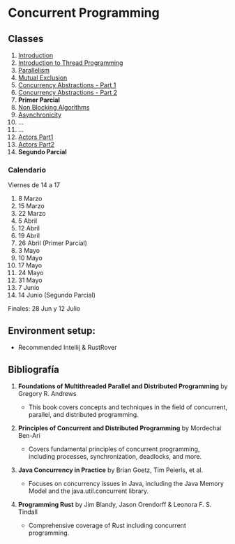 # Concurrent Programming

## Classes

1. [Introduction](https://raw.githack.com/FacultadIngenieria/concurrency/main/slides/introduction.html)
3. [Introduction to Thread Programming](https://html-preview.github.io/?url=https://github.com/emiliolg/concurrency/blob/main/slides/intro_java_rust.html)
4. [Parallelism](https://html-preview.github.io/?url=https://github.com/emiliolg/concurrency/blob/main/slides/parallel.html)
5. [Mutual Exclusion](https://raw.githack.com/FacultadDeIngenieria/concurrency/main/slides/mutex.html)
6. [Concurrency Abstractions - Part 1](https://html-preview.github.io/?url=https://github.com/emiliolg/concurrency/blob/main/slides/abstractions1.html)
7. [Concurrency Abstractions - Part 2](https://html-preview.github.io/?url=https://github.com/emiliolg/concurrency/blob/main/slides/abstractions2.html)
8. **Primer Parcial**
9. [Non Blocking Algorithms](https://html-preview.github.io/?url=https://github.com/emiliolg/concurrency/blob/main/slides/nonblocking.html)
10. [Asynchronicity](https://html-preview.github.io/?url=https://github.com/emiliolg/concurrency/blob/main/slides/asynchronicity.html)
11. ...
12. ...
13. [Actors Part1](classes/actors1.md)
14. [Actors Part2](classes/actors2.md)
15. **Segundo Parcial**


### Calendario
Viernes de 14 a 17

1. 8 Marzo
2. 15 Marzo
3. 22 Marzo
4. 5 Abril
5. 12 Abril
6. 19 Abril
7. 26 Abril (Primer Parcial)
8. 3 Mayo
9. 10 Mayo
10. 17 Mayo
11. 24 Mayo
12. 31 Mayo
13. 7 Junio
14. 14 Junio (Segundo Parcial)

Finales: 28 Jun y  12 Julio

## Environment setup:

- Recommended Intellij & RustRover

## Bibliografía
1. **Foundations of Multithreaded Parallel and Distributed Programming** by Gregory R. Andrews
   * This book covers concepts and techniques in the field of concurrent, parallel, and distributed programming. 
2. **Principles of Concurrent and Distributed Programming** by Mordechai Ben-Ari
   * Covers fundamental principles of concurrent programming, including processes, synchronization, deadlocks, and more.

3. **Java Concurrency in Practice** by Brian Goetz, Tim Peierls, et al.
   * Focuses on concurrency issues in Java, including the Java Memory Model and the java.util.concurrent library.
 
4. **Programming Rust** by Jim Blandy, Jason Orendorff & Leonora F. S. Tindall
   * Comprehensive coverage of Rust including concurrent programming. 





